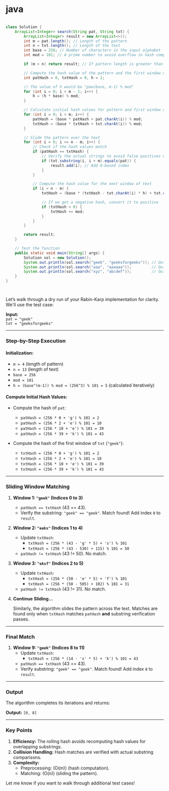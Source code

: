 # java
```java

class Solution {
    ArrayList<Integer> search(String pat, String txt) {
        ArrayList<Integer> result = new ArrayList<>();
        int m = pat.length(); // Length of the pattern
        int n = txt.length(); // Length of the text
        int base = 256; // Number of characters in the input alphabet
        int mod = 101; // A prime number to avoid overflow in hash computation

        if (m > n) return result; // If pattern length is greater than text length

        // Compute the hash value of the pattern and the first window of text
        int patHash = 0, txtHash = 0, h = 1;

        // The value of h would be "pow(base, m-1) % mod"
        for (int i = 0; i < m - 1; i++) {
            h = (h * base) % mod;
        }

        // Calculate initial hash values for pattern and first window of text
        for (int i = 0; i < m; i++) {
            patHash = (base * patHash + pat.charAt(i)) % mod;
            txtHash = (base * txtHash + txt.charAt(i)) % mod;
        }

        // Slide the pattern over the text
        for (int i = 0; i <= n - m; i++) {
            // Check if the hash values match
            if (patHash == txtHash) {
                // Verify the actual strings to avoid false positives due to hash collision
                if (txt.substring(i, i + m).equals(pat)) {
                    result.add(i); // Add 0-based index
                }
            }

            // Compute the hash value for the next window of text
            if (i < n - m) {
                txtHash = (base * (txtHash - txt.charAt(i) * h) + txt.charAt(i + m)) % mod;

                // If we get a negative hash, convert it to positive
                if (txtHash < 0) {
                    txtHash += mod;
                }
            }
        }

        return result;
    }

    // Test the function
    public static void main(String[] args) {
        Solution sol = new Solution();
        System.out.println(sol.search("geek", "geeksforgeeks")); // Output: [0, 8]
        System.out.println(sol.search("aaa", "aaaaaa"));         // Output: [0, 1, 2, 3]
        System.out.println(sol.search("xyz", "abcdef"));         // Output: []
    }
}




```



Let’s walk through a dry run of your Rabin-Karp implementation for clarity. We'll use the test case:

**Input:**  
`pat = "geek"`  
`txt = "geeksforgeeks"`

---

### **Step-by-Step Execution**
#### Initialization:
- `m = 4` (length of pattern)  
- `n = 13` (length of text)  
- `base = 256`  
- `mod = 101`  
- `h = (base^(m-1)) % mod = (256^3) % 101 = 5` (calculated iteratively)

#### Compute Initial Hash Values:
- Compute the hash of `pat`:
  - `patHash = (256 * 0 + 'g') % 101 = 2`
  - `patHash = (256 * 2 + 'e') % 101 = 10`
  - `patHash = (256 * 10 + 'e') % 101 = 39`
  - `patHash = (256 * 39 + 'k') % 101 = 43`

- Compute the hash of the first window of `txt` (`"geek"`):
  - `txtHash = (256 * 0 + 'g') % 101 = 2`
  - `txtHash = (256 * 2 + 'e') % 101 = 10`
  - `txtHash = (256 * 10 + 'e') % 101 = 39`
  - `txtHash = (256 * 39 + 'k') % 101 = 43`

---

### **Sliding Window Matching**

1. **Window 1: `"geek"` (Indices 0 to 3)**
   - `patHash == txtHash` (43 == 43).  
   - Verify the substring: `"geek" == "geek"`. Match found! Add index `0` to `result`.

2. **Window 2: `"eeks"` (Indices 1 to 4)**
   - Update `txtHash`:
     - `txtHash = (256 * (43 - 'g' * 5) + 's') % 101`
     - `txtHash = (256 * (43 - 530) + 115) % 101 = 50`
   - `patHash != txtHash` (43 != 50). No match.

3. **Window 3: `"eksf"` (Indices 2 to 5)**
   - Update `txtHash`:
     - `txtHash = (256 * (50 - 'e' * 5) + 'f') % 101`
     - `txtHash = (256 * (50 - 505) + 102) % 101 = 31`
   - `patHash != txtHash` (43 != 31). No match.

4. **Continue Sliding...**

   Similarly, the algorithm slides the pattern across the text. Matches are found only when `txtHash` matches `patHash` **and** substring verification passes.

---

### **Final Match**

1. **Window 9: `"geek"` (Indices 8 to 11)**
   - Update `txtHash`:
     - `txtHash = (256 * (14 - 's' * 5) + 'k') % 101 = 43`
   - `patHash == txtHash` (43 == 43).  
   - Verify substring: `"geek" == "geek"`. Match found! Add index `8` to `result`.

---

### **Output**

The algorithm completes its iterations and returns:

**Output:** `[0, 8]`

---

### **Key Points**
1. **Efficiency:** The rolling hash avoids recomputing hash values for overlapping substrings.
2. **Collision Handling:** Hash matches are verified with actual substring comparisons.
3. **Complexity:** 
   - Preprocessing: \(O(m)\) (hash computation).  
   - Matching: \(O(n)\) (sliding the pattern).

Let me know if you want to walk through additional test cases!